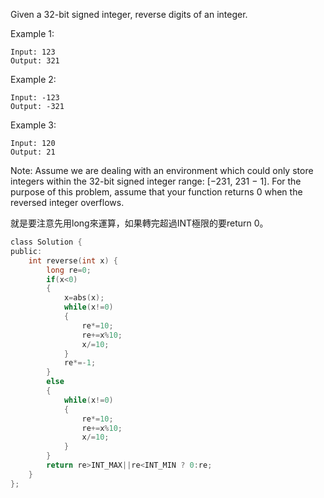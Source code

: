 Given a 32-bit signed integer, reverse digits of an integer.

Example 1:
```
Input: 123
Output: 321
```
Example 2:
```
Input: -123
Output: -321
```
Example 3:
```
Input: 120
Output: 21
```
Note:
Assume we are dealing with an environment which could only store integers within the 32-bit signed integer range: [−231,  231 − 1]. For the purpose of this problem, assume that your function returns 0 when the reversed integer overflows.

就是要注意先用long來運算，如果轉完超過INT極限的要return 0。


```c
class Solution {
public:
    int reverse(int x) {
        long re=0;
        if(x<0)
        {
            x=abs(x);
            while(x!=0)
            {
                re*=10;
                re+=x%10;
                x/=10;
            }
            re*=-1;
        }
        else
        {
            while(x!=0)
            {
                re*=10;
                re+=x%10;
                x/=10;
            }
        }
        return re>INT_MAX||re<INT_MIN ? 0:re;
    }
};
```
